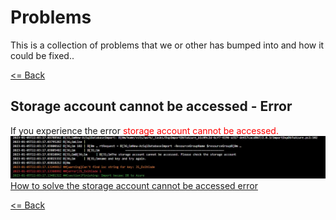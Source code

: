 # Problems
This is a collection of problems that we or other has bumped into and how it could be fixed..  

[<= Back](../README.md)

## Storage account cannot be accessed - Error
If you experience the error <span style="color:red">storage account cannot be accessed.</span>  
![StorageAccountCannotBeAccessed error](Images/StorageAccountCannotBeAccessed/ErrorMessage.jpg)  
[How to solve the storage account cannot be accessed error](StorageAccountCannotBeAccessed.md)


[<= Back](../README.md)
